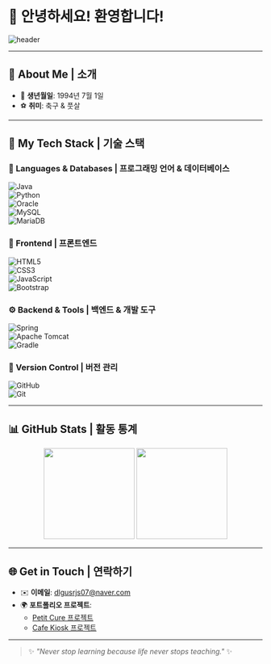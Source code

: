 # 👋 안녕하세요! 환영합니다!  

![header](https://capsule-render.vercel.app/api?type=waving&color=gradient&text=Welcome%20to%20Hyungun's%20GitHub&fontAlign=50&fontSize=40&height=250&desc=%F0%9F%9A%80%20Explore%20My%20Projects!&descAlign=50&descAlignY=65)  

---

## 👤 About Me | **소개**  
- 🎂 **생년월일**: 1994년 7월 1일  
- ⚽ **취미**: 축구 & 풋살  

---

## 🔧 My Tech Stack | **기술 스택**  

### **📌 Languages & Databases | 프로그래밍 언어 & 데이터베이스**  
![Java](https://img.shields.io/badge/Java-FF6F00?style=flat-square&logo=openjdk&logoColor=white)  
![Python](https://img.shields.io/badge/Python-3776AB?style=flat-square&logo=python&logoColor=white)  
![Oracle](https://img.shields.io/badge/Oracle-F80000?style=flat-square&logo=oracle&logoColor=white)  
![MySQL](https://img.shields.io/badge/MySQL-4479A1?style=flat-square&logo=mysql&logoColor=white)  
![MariaDB](https://img.shields.io/badge/MariaDB-003545?style=flat-square&logo=mariadb&logoColor=white)  

### **🎨 Frontend | 프론트엔드**  
![HTML5](https://img.shields.io/badge/HTML5-E34F26?style=flat-square&logo=html5&logoColor=white)  
![CSS3](https://img.shields.io/badge/CSS3-1572B6?style=flat-square&logo=css3&logoColor=white)  
![JavaScript](https://img.shields.io/badge/JavaScript-F7DF1E?style=flat-square&logo=javascript&logoColor=black)  
![Bootstrap](https://img.shields.io/badge/Bootstrap-7952B3?style=flat-square&logo=bootstrap&logoColor=white)  

### **⚙ Backend & Tools | 백엔드 & 개발 도구**  
![Spring](https://img.shields.io/badge/Spring-6DB33F?style=flat-square&logo=spring&logoColor=white)  
![Apache Tomcat](https://img.shields.io/badge/Apache_Tomcat-F8DC75?style=flat-square&logo=apache-tomcat&logoColor=black)  
![Gradle](https://img.shields.io/badge/Gradle-02303A?style=flat-square&logo=gradle&logoColor=white)  

### **🔗 Version Control | 버전 관리**  
![GitHub](https://img.shields.io/badge/GitHub-181717?style=flat-square&logo=github&logoColor=white)  
![Git](https://img.shields.io/badge/Git-F05032?style=flat-square&logo=git&logoColor=white)  

---

## 📊 GitHub Stats | **활동 통계**  

<div align="center">
  <img height="180em" src="https://github-readme-stats.vercel.app/api?username=dlgusrjs940701&show_icons=true&theme=radical&hide_border=true" />
  <img height="180em" src="https://github-readme-stats.vercel.app/api/top-langs/?username=dlgusrjs940701&layout=compact&theme=radical&hide_border=true" />
</div>  

---

## 🌐 Get in Touch | **연락하기**  
- ✉️ **이메일**: [dlgusrjs07@naver.com](mailto:dlgusrjs07@naver.com)  
- 🌍 **포트폴리오 프로젝트**:  
  - [Petit Cure 프로젝트](https://github.com/dlgusrjs940701/Petit_cure)  
  - [Cafe Kiosk 프로젝트](https://github.com/dlgusrjs940701/JavaProject)  

---

> ✨ _"Never stop learning because life never stops teaching."_ ✨ 
  

